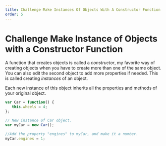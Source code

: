 ```yaml
---
title: Challenge Make Instances Of Objects With A Constructor Function
order: 5
---
```

# Challenge Make Instance of Objects with a Constructor Function

A function that creates objects is called a _constructor_, my favorite way of creating objects when you have to create more than one of the same object. You can also edit the second object to add more properties if needed. This is called creating _instances_ of an object.

Each new instance of this object inherits all the properties and methods of your original object.

```javascript
var Car = function() {
   this.wheels = 4;
};

// New instance of Car object.
var myCar = new Car();

//Add the property "engines" to myCar, and make it a number.
myCar.engines = 1;
```
